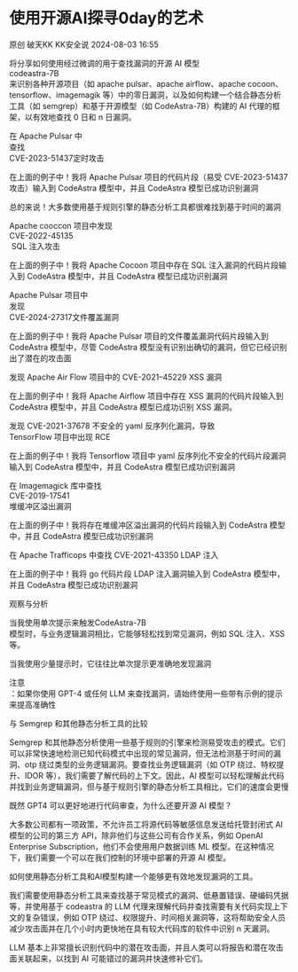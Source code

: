 #  使用开源AI探寻0day的艺术   
原创 破天KK  KK安全说   2024-08-03 16:55  
  
将分享如何使用经过微调的用于查找漏洞的开源 AI 模型  
codeastra-7B  
来识别各种开源项目（如 apache pulsar、apache airflow、apache cocoon、tensorflow、imagemagik 等）中的零日漏洞，以及如何构建一个结合静态分析工具（如 semgrep）和基于开源模型（如 CodeAstra-7B）构建的 AI 代理的框架，以有效地查找 0 日和 n 日漏洞。  
  
  
在 Apache Pulsar 中  
查找  
CVE-2023-51437定时攻击  
  
  
  
  
在上面的例子中！我将 Apache Pulsar 项目的代码片段（易受 CVE-2023-51437 攻击）输入到 CodeAstra 模型中，并且 CodeAstra 模型已成功识别漏洞  
  
总的来说！大多数使用基于规则引擎的静态分析工具都很难找到基于时间的漏洞  
  
Apache cooccon 项目中发现  
CVE-2022-45135  
 SQL 注入攻击  
  
  
  
  
在上面的例子中！我将 Apache Cocoon 项目中存在 SQL 注入漏洞的代码片段输入到 CodeAstra 模型中，并且 CodeAstra 模型已成功识别漏洞  
  
  
Apache Pulsar 项目中  
发现  
CVE-2024-27317文件覆盖漏洞  
  
  
  
  
在上面的例子中！我将 Apache Pulsar 项目的文件覆盖漏洞代码片段输入到 CodeAstra 模型中，尽管 CodeAstra 模型没有识别出确切的漏洞，但它已经识别出了潜在的攻击面  
  
发现 Apache Air Flow 项目中的 CVE-2021–45229 XSS 漏洞  
  
  
  
  
在上面的例子中！我将 Apache Airflow 项目中存在 XSS 漏洞的代码片段输入到 CodeAstra 模型中，并且 CodeAstra 模型已成功识别 XSS 漏洞。  
  
发现 CVE-2021-37678 不安全的 yaml 反序列化漏洞，导致   
TensorFlow 项目中出现 RCE  
  
  
  
  
在上面的例子中！我将 Tensorflow 项目中 yaml 反序列化不安全的代码片段漏洞输入到 CodeAstra 模型中，并且 CodeAstra 模型已成功识别漏洞  
  
在 Imagemagick 库中查找  
CVE-2019-17541  
堆缓冲区溢出漏洞  
  
  
  
  
在上面的例子中！我将存在堆缓冲区溢出漏洞的代码片段输入到 CodeAstra 模型中，并且 CodeAstra 模型已成功识别漏洞  
  
在 Apache Trafficops 中查找 CVE-2021-43350 LDAP 注入  
  
  
  
  
在上面的例子中！我将 go 代码片段 LDAP 注入漏洞输入到 CodeAstra 模型中，并且 CodeAstra 模型已成功识别漏洞  
  
观察与分析  
  
当我使用单次提示来触发CodeAstra-7B  
模型时，与业务逻辑漏洞相比，它能够轻松找到常见漏洞，例如 SQL 注入、XSS 等。  
  
当我使用少量提示时，它往往比单次提示更准确地发现漏洞  
  
注意  
：如果你使用 GPT-4 或任何 LLM 来查找漏洞，请始终使用一些带有示例的提示来提高准确性  
  
与 Semgrep 和其他静态分析工具的比较  
  
Semgrep 和其他静态分析使用一些基于规则的引擎来检测易受攻击的模式。它们可以非常快速地检测已知代码模式中出现的常见漏洞，但无法检测基于时间的漏洞、otp 绕过类型的业务逻辑漏洞。要查找业务逻辑漏洞（如 OTP 绕过、特权提升、IDOR 等），我们需要了解代码的上下文。因此，AI 模型可以轻松理解此代码并找到业务逻辑漏洞，但与基于规则引擎的静态分析工具相比，它们的速度会更慢  
  
既然 GPT4 可以更好地进行代码审查，为什么还要开源 AI 模型？  
  
大多数公司都有一项政策，不允许员工将源代码等敏感信息发送给托管封闭式 AI 模型的公司的第三方 API，除非他们与这些公司有合作关系，例如 OpenAI Enterprise Subscription，他们不会使用用户数据训练 ML 模型。在这种情况下，我们需要一个可以在我们控制的环境中部署的开源 AI 模型。  
  
如何使用静态分析工具和AI模型构建一个能够更有效地发现漏洞的工具。  
  
  
  
  
我们需要使用静态分析工具来查找基于常见模式的漏洞、低悬置错误、硬编码凭据等，并使用基于 codeastra 的 LLM 代理来理解代码并查找需要有关代码实现上下文的复杂错误，例如 OTP 绕过、权限提升、时间相关漏洞等，这将帮助安全人员减少攻击面并在几个小时内更快地在具有较大代码库的软件中识别 n 天漏洞。  
  
LLM 基本上非常擅长识别代码中的潜在攻击面，并且人类可以将报告和潜在攻击面关联起来，以找到 AI 可能错过的漏洞并快速修补它们。  
  
  
